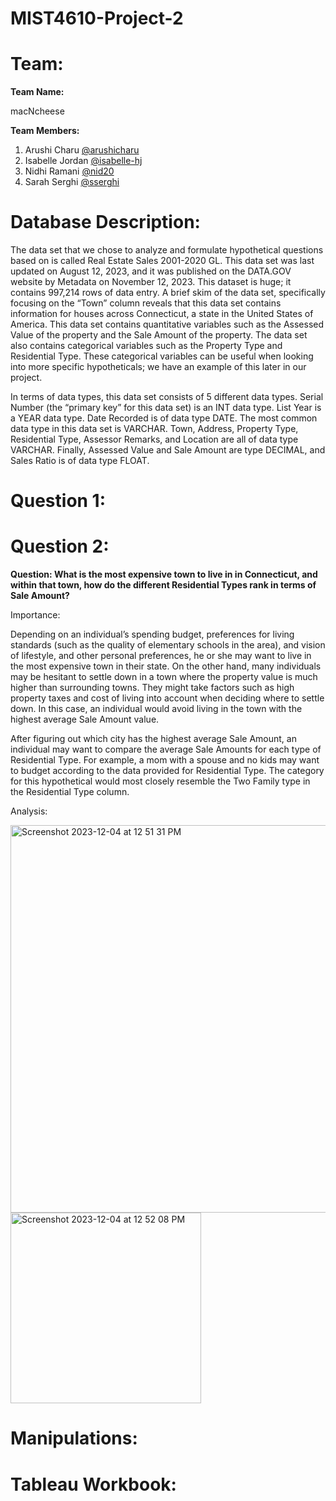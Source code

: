 # MIST4610-Project-2
# Team: 
**Team Name:**

macNcheese

**Team Members:**

1. Arushi Charu [@arushicharu](https://github.com/arushicharu)
2. Isabelle Jordan [@isabelle-hj](https://github.com/isabelle-hj)
3. Nidhi Ramani [@nid20](https://github.com/nid20)
4. Sarah Serghi [@sserghi](https://github.com/sserghi)

# Database Description:

The data set that we chose to analyze and formulate hypothetical questions based on is called Real Estate Sales 2001-2020 GL. This data set was last updated on August 12, 2023, and it was published on the DATA.GOV website by Metadata on November 12, 2023. This dataset is huge; it contains 997,214 rows of data entry. A brief skim of the data set, specifically focusing on the “Town” column reveals that this data set contains information for houses across Connecticut, a state in the United States of America. This data set contains quantitative variables such as the Assessed Value of the property and the Sale Amount of the property. The data set also contains categorical variables such as the Property Type and Residential Type. These categorical variables can be useful when looking into more specific hypotheticals; we have an example of this later in our project. 

In terms of data types, this data set consists of 5 different data types. Serial Number (the “primary key” for this data set) is an INT data type. List Year is a YEAR data type. Date Recorded is of data type DATE. The most common data type in this data set is VARCHAR. Town, Address, Property Type, Residential Type, Assessor Remarks, and Location are all of data type VARCHAR. Finally, Assessed Value and Sale Amount are type DECIMAL, and Sales Ratio is of data type FLOAT. 


# Question 1:

# Question 2:

**Question: What is the most expensive town to live in in Connecticut, and within that town, how do the different Residential Types rank in terms of Sale Amount?**

Importance: 

Depending on an individual’s spending budget, preferences for living standards (such as the quality of elementary schools in the area), and vision of lifestyle, and other personal preferences, he or she may want to live in the most expensive town in their state. 
On the other hand, many individuals may be hesitant to settle down in a town where the property value is much higher than surrounding towns. They might take factors such as high property taxes and cost of living into account when deciding where to settle down. In this case, an individual would avoid living in the town with the highest average Sale Amount value. 

After figuring out which city has the highest average Sale Amount, an individual may want to compare the average Sale Amounts for each type of Residential Type. For example, a mom with a spouse and no kids may want to budget according to the data provided for Residential Type. The category for this hypothetical would most closely resemble the Two Family type in the Residential Type column. 

Analysis: 

<img width="620" alt="Screenshot 2023-12-04 at 12 51 31 PM" src="https://github.com/isabelle-hj/MIST4610-Project-2/assets/148258434/9dc4f581-1059-4d1f-941e-36128dc83e34">

<img width="305" alt="Screenshot 2023-12-04 at 12 52 08 PM" src="https://github.com/isabelle-hj/MIST4610-Project-2/assets/148258434/114a3055-b030-419c-8e98-69275f57f88c">


# Manipulations:

# Tableau Workbook:
